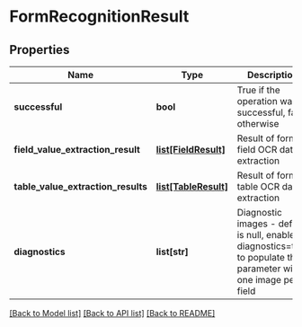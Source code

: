 # FormRecognitionResult

## Properties
Name | Type | Description | Notes
------------ | ------------- | ------------- | -------------
**successful** | **bool** | True if the operation was successful, false otherwise | [optional] 
**field_value_extraction_result** | [**list[FieldResult]**](FieldResult.md) | Result of form field OCR data extraction | [optional] 
**table_value_extraction_results** | [**list[TableResult]**](TableResult.md) | Result of form table OCR data extraction | [optional] 
**diagnostics** | **list[str]** | Diagnostic images - default is null, enable diagnostics&#x3D;true to populate this parameter with one image per field | [optional] 

[[Back to Model list]](../README.md#documentation-for-models) [[Back to API list]](../README.md#documentation-for-api-endpoints) [[Back to README]](../README.md)


